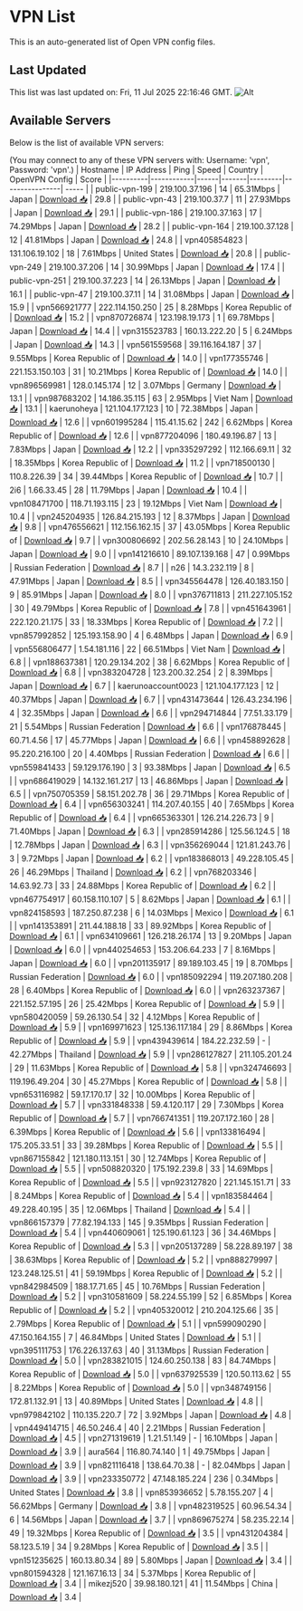 # VPN List

This is an auto-generated list of Open VPN config files.

## Last Updated

This list was last updated on: Fri, 11 Jul 2025 22:16:46 GMT.
![Alt](https://repobeats.axiom.co/api/embed/186b98318ef1479477931607c1ad7d823f12451f.svg "Repobeats analytics image")

## Available Servers

Below is the list of available VPN servers:

(You may connect to any of these VPN servers with: Username: 'vpn', Password: 'vpn'.)
| Hostname | IP Address | Ping | Speed | Country | OpenVPN Config | Score |
|----------|------------|------|-------|---------|----------------| ----- |
| public-vpn-199 | 219.100.37.196 | 14 | 65.31Mbps | Japan | [Download 📥](./configs/server_0_JP.ovpn) | 29.8 |
| public-vpn-43 | 219.100.37.7 | 11 | 27.93Mbps | Japan | [Download 📥](./configs/server_1_JP.ovpn) | 29.1 |
| public-vpn-186 | 219.100.37.163 | 17 | 74.29Mbps | Japan | [Download 📥](./configs/server_2_JP.ovpn) | 28.2 |
| public-vpn-164 | 219.100.37.128 | 12 | 41.81Mbps | Japan | [Download 📥](./configs/server_3_JP.ovpn) | 24.8 |
| vpn405854823 | 131.106.19.102 | 18 | 7.61Mbps | United States | [Download 📥](./configs/server_4_US.ovpn) | 20.8 |
| public-vpn-249 | 219.100.37.206 | 14 | 30.99Mbps | Japan | [Download 📥](./configs/server_5_JP.ovpn) | 17.4 |
| public-vpn-251 | 219.100.37.223 | 14 | 26.13Mbps | Japan | [Download 📥](./configs/server_6_JP.ovpn) | 16.1 |
| public-vpn-47 | 219.100.37.11 | 14 | 31.08Mbps | Japan | [Download 📥](./configs/server_7_JP.ovpn) | 15.9 |
| vpn566921777 | 222.114.150.250 | 25 | 8.28Mbps | Korea Republic of | [Download 📥](./configs/server_8_KR.ovpn) | 15.2 |
| vpn870726874 | 123.198.19.173 | 1 | 69.78Mbps | Japan | [Download 📥](./configs/server_9_JP.ovpn) | 14.4 |
| vpn315523783 | 160.13.222.20 | 5 | 6.24Mbps | Japan | [Download 📥](./configs/server_10_JP.ovpn) | 14.3 |
| vpn561559568 | 39.116.164.187 | 37 | 9.55Mbps | Korea Republic of | [Download 📥](./configs/server_11_KR.ovpn) | 14.0 |
| vpn177355746 | 221.153.150.103 | 31 | 10.21Mbps | Korea Republic of | [Download 📥](./configs/server_12_KR.ovpn) | 14.0 |
| vpn896569981 | 128.0.145.174 | 12 | 3.07Mbps | Germany | [Download 📥](./configs/server_13_DE.ovpn) | 13.1 |
| vpn987683202 | 14.186.35.115 | 63 | 2.95Mbps | Viet Nam | [Download 📥](./configs/server_14_VN.ovpn) | 13.1 |
| kaerunoheya | 121.104.177.123 | 10 | 72.38Mbps | Japan | [Download 📥](./configs/server_15_JP.ovpn) | 12.6 |
| vpn601995284 | 115.41.15.62 | 242 | 6.62Mbps | Korea Republic of | [Download 📥](./configs/server_16_KR.ovpn) | 12.6 |
| vpn877204096 | 180.49.196.87 | 13 | 7.83Mbps | Japan | [Download 📥](./configs/server_17_JP.ovpn) | 12.2 |
| vpn335297292 | 112.166.69.11 | 32 | 18.35Mbps | Korea Republic of | [Download 📥](./configs/server_18_KR.ovpn) | 11.2 |
| vpn718500130 | 110.8.226.39 | 34 | 39.44Mbps | Korea Republic of | [Download 📥](./configs/server_19_KR.ovpn) | 10.7 |
| 2i6 | 1.66.33.45 | 28 | 11.79Mbps | Japan | [Download 📥](./configs/server_20_JP.ovpn) | 10.4 |
| vpn108471700 | 118.71.193.115 | 23 | 19.12Mbps | Viet Nam | [Download 📥](./configs/server_21_VN.ovpn) | 10.4 |
| vpn245204935 | 126.84.215.193 | 12 | 8.37Mbps | Japan | [Download 📥](./configs/server_22_JP.ovpn) | 9.8 |
| vpn476556621 | 112.156.162.15 | 37 | 43.05Mbps | Korea Republic of | [Download 📥](./configs/server_23_KR.ovpn) | 9.7 |
| vpn300806692 | 202.56.28.143 | 10 | 24.10Mbps | Japan | [Download 📥](./configs/server_24_JP.ovpn) | 9.0 |
| vpn141216610 | 89.107.139.168 | 47 | 0.99Mbps | Russian Federation | [Download 📥](./configs/server_25_RU.ovpn) | 8.7 |
| n26 | 14.3.232.119 | 8 | 47.91Mbps | Japan | [Download 📥](./configs/server_26_JP.ovpn) | 8.5 |
| vpn345564478 | 126.40.183.150 | 9 | 85.91Mbps | Japan | [Download 📥](./configs/server_27_JP.ovpn) | 8.0 |
| vpn376711813 | 211.227.105.152 | 30 | 49.79Mbps | Korea Republic of | [Download 📥](./configs/server_28_KR.ovpn) | 7.8 |
| vpn451643961 | 222.120.21.175 | 33 | 18.33Mbps | Korea Republic of | [Download 📥](./configs/server_29_KR.ovpn) | 7.2 |
| vpn857992852 | 125.193.158.90 | 4 | 6.48Mbps | Japan | [Download 📥](./configs/server_30_JP.ovpn) | 6.9 |
| vpn556806477 | 1.54.181.116 | 22 | 66.51Mbps | Viet Nam | [Download 📥](./configs/server_31_VN.ovpn) | 6.8 |
| vpn188637381 | 120.29.134.202 | 38 | 6.62Mbps | Korea Republic of | [Download 📥](./configs/server_32_KR.ovpn) | 6.8 |
| vpn383204728 | 123.200.32.254 | 2 | 8.39Mbps | Japan | [Download 📥](./configs/server_33_JP.ovpn) | 6.7 |
| kaerunoaccount0023 | 121.104.177.123 | 12 | 40.37Mbps | Japan | [Download 📥](./configs/server_34_JP.ovpn) | 6.7 |
| vpn431473644 | 126.43.234.196 | 4 | 32.35Mbps | Japan | [Download 📥](./configs/server_35_JP.ovpn) | 6.6 |
| vpn294714844 | 77.51.33.179 | 21 | 5.54Mbps | Russian Federation | [Download 📥](./configs/server_36_RU.ovpn) | 6.6 |
| vpn176878445 | 60.71.4.56 | 17 | 45.77Mbps | Japan | [Download 📥](./configs/server_37_JP.ovpn) | 6.6 |
| vpn458892628 | 95.220.216.100 | 20 | 4.40Mbps | Russian Federation | [Download 📥](./configs/server_38_RU.ovpn) | 6.6 |
| vpn559841433 | 59.129.176.190 | 3 | 93.38Mbps | Japan | [Download 📥](./configs/server_39_JP.ovpn) | 6.5 |
| vpn686419029 | 14.132.161.217 | 13 | 46.86Mbps | Japan | [Download 📥](./configs/server_40_JP.ovpn) | 6.5 |
| vpn750705359 | 58.151.202.78 | 36 | 29.71Mbps | Korea Republic of | [Download 📥](./configs/server_41_KR.ovpn) | 6.4 |
| vpn656303241 | 114.207.40.155 | 40 | 7.65Mbps | Korea Republic of | [Download 📥](./configs/server_42_KR.ovpn) | 6.4 |
| vpn665363301 | 126.214.226.73 | 9 | 71.40Mbps | Japan | [Download 📥](./configs/server_43_JP.ovpn) | 6.3 |
| vpn285914286 | 125.56.124.5 | 18 | 12.78Mbps | Japan | [Download 📥](./configs/server_44_JP.ovpn) | 6.3 |
| vpn356269044 | 121.81.243.76 | 3 | 9.72Mbps | Japan | [Download 📥](./configs/server_45_JP.ovpn) | 6.2 |
| vpn183868013 | 49.228.105.45 | 26 | 46.29Mbps | Thailand | [Download 📥](./configs/server_46_TH.ovpn) | 6.2 |
| vpn768203346 | 14.63.92.73 | 33 | 24.88Mbps | Korea Republic of | [Download 📥](./configs/server_47_KR.ovpn) | 6.2 |
| vpn467754917 | 60.158.110.107 | 5 | 8.62Mbps | Japan | [Download 📥](./configs/server_48_JP.ovpn) | 6.1 |
| vpn824158593 | 187.250.87.238 | 6 | 14.03Mbps | Mexico | [Download 📥](./configs/server_49_MX.ovpn) | 6.1 |
| vpn141353891 | 211.44.188.18 | 33 | 89.92Mbps | Korea Republic of | [Download 📥](./configs/server_50_KR.ovpn) | 6.1 |
| vpn634109661 | 126.218.26.174 | 13 | 9.20Mbps | Japan | [Download 📥](./configs/server_51_JP.ovpn) | 6.0 |
| vpn440254653 | 153.206.64.233 | 7 | 8.16Mbps | Japan | [Download 📥](./configs/server_52_JP.ovpn) | 6.0 |
| vpn201135917 | 89.189.103.45 | 19 | 8.70Mbps | Russian Federation | [Download 📥](./configs/server_53_RU.ovpn) | 6.0 |
| vpn185092294 | 119.207.180.208 | 28 | 6.40Mbps | Korea Republic of | [Download 📥](./configs/server_54_KR.ovpn) | 6.0 |
| vpn263237367 | 221.152.57.195 | 26 | 25.42Mbps | Korea Republic of | [Download 📥](./configs/server_55_KR.ovpn) | 5.9 |
| vpn580420059 | 59.26.130.54 | 32 | 4.12Mbps | Korea Republic of | [Download 📥](./configs/server_56_KR.ovpn) | 5.9 |
| vpn169971623 | 125.136.117.184 | 29 | 8.86Mbps | Korea Republic of | [Download 📥](./configs/server_57_KR.ovpn) | 5.9 |
| vpn439439614 | 184.22.232.59 | - | 42.27Mbps | Thailand | [Download 📥](./configs/server_58_TH.ovpn) | 5.9 |
| vpn286127827 | 211.105.201.24 | 29 | 11.63Mbps | Korea Republic of | [Download 📥](./configs/server_59_KR.ovpn) | 5.8 |
| vpn324746693 | 119.196.49.204 | 30 | 45.27Mbps | Korea Republic of | [Download 📥](./configs/server_60_KR.ovpn) | 5.8 |
| vpn653116982 | 59.17.170.17 | 32 | 10.00Mbps | Korea Republic of | [Download 📥](./configs/server_61_KR.ovpn) | 5.7 |
| vpn331848338 | 59.4.120.117 | 29 | 7.30Mbps | Korea Republic of | [Download 📥](./configs/server_62_KR.ovpn) | 5.7 |
| vpn766741351 | 119.207.172.160 | 28 | 6.39Mbps | Korea Republic of | [Download 📥](./configs/server_63_KR.ovpn) | 5.6 |
| vpn133816494 | 175.205.33.51 | 33 | 39.28Mbps | Korea Republic of | [Download 📥](./configs/server_64_KR.ovpn) | 5.5 |
| vpn867155842 | 121.180.113.151 | 30 | 12.74Mbps | Korea Republic of | [Download 📥](./configs/server_65_KR.ovpn) | 5.5 |
| vpn508820320 | 175.192.239.8 | 33 | 14.69Mbps | Korea Republic of | [Download 📥](./configs/server_66_KR.ovpn) | 5.5 |
| vpn923127820 | 221.145.151.71 | 33 | 8.24Mbps | Korea Republic of | [Download 📥](./configs/server_67_KR.ovpn) | 5.4 |
| vpn183584464 | 49.228.40.195 | 35 | 12.06Mbps | Thailand | [Download 📥](./configs/server_68_TH.ovpn) | 5.4 |
| vpn866157379 | 77.82.194.133 | 145 | 9.35Mbps | Russian Federation | [Download 📥](./configs/server_69_RU.ovpn) | 5.4 |
| vpn440609061 | 125.190.61.123 | 36 | 34.46Mbps | Korea Republic of | [Download 📥](./configs/server_70_KR.ovpn) | 5.3 |
| vpn205137289 | 58.228.89.197 | 38 | 38.63Mbps | Korea Republic of | [Download 📥](./configs/server_71_KR.ovpn) | 5.2 |
| vpn888279997 | 123.248.125.51 | 41 | 59.19Mbps | Korea Republic of | [Download 📥](./configs/server_72_KR.ovpn) | 5.2 |
| vpn842984509 | 188.17.71.65 | 45 | 10.76Mbps | Russian Federation | [Download 📥](./configs/server_73_RU.ovpn) | 5.2 |
| vpn310581609 | 58.224.55.199 | 52 | 6.85Mbps | Korea Republic of | [Download 📥](./configs/server_74_KR.ovpn) | 5.2 |
| vpn405320012 | 210.204.125.66 | 35 | 2.79Mbps | Korea Republic of | [Download 📥](./configs/server_75_KR.ovpn) | 5.1 |
| vpn599090290 | 47.150.164.155 | 7 | 46.84Mbps | United States | [Download 📥](./configs/server_76_US.ovpn) | 5.1 |
| vpn395111753 | 176.226.137.63 | 40 | 31.13Mbps | Russian Federation | [Download 📥](./configs/server_77_RU.ovpn) | 5.0 |
| vpn283821015 | 124.60.250.138 | 83 | 84.74Mbps | Korea Republic of | [Download 📥](./configs/server_78_KR.ovpn) | 5.0 |
| vpn637925539 | 120.50.113.62 | 55 | 8.22Mbps | Korea Republic of | [Download 📥](./configs/server_79_KR.ovpn) | 5.0 |
| vpn348749156 | 172.81.132.91 | 13 | 40.89Mbps | United States | [Download 📥](./configs/server_80_US.ovpn) | 4.8 |
| vpn979842102 | 110.135.220.7 | 72 | 3.92Mbps | Japan | [Download 📥](./configs/server_81_JP.ovpn) | 4.8 |
| vpn449414715 | 46.50.246.4 | 40 | 2.21Mbps | Russian Federation | [Download 📥](./configs/server_82_RU.ovpn) | 4.5 |
| vpn271319619 | 1.21.51.149 | - | 16.10Mbps | Japan | [Download 📥](./configs/server_83_JP.ovpn) | 3.9 |
| aura564 | 116.80.74.140 | 1 | 49.75Mbps | Japan | [Download 📥](./configs/server_84_JP.ovpn) | 3.9 |
| vpn821116418 | 138.64.70.38 | - | 82.04Mbps | Japan | [Download 📥](./configs/server_85_JP.ovpn) | 3.9 |
| vpn233350772 | 47.148.185.224 | 236 | 0.34Mbps | United States | [Download 📥](./configs/server_86_US.ovpn) | 3.8 |
| vpn853936652 | 5.78.155.207 | 4 | 56.62Mbps | Germany | [Download 📥](./configs/server_87_DE.ovpn) | 3.8 |
| vpn482319525 | 60.96.54.34 | 6 | 14.56Mbps | Japan | [Download 📥](./configs/server_88_JP.ovpn) | 3.7 |
| vpn869675274 | 58.235.22.14 | 49 | 19.32Mbps | Korea Republic of | [Download 📥](./configs/server_89_KR.ovpn) | 3.5 |
| vpn431204384 | 58.123.5.19 | 34 | 9.28Mbps | Korea Republic of | [Download 📥](./configs/server_90_KR.ovpn) | 3.5 |
| vpn151235625 | 160.13.80.34 | 89 | 5.80Mbps | Japan | [Download 📥](./configs/server_91_JP.ovpn) | 3.4 |
| vpn801594328 | 121.167.16.13 | 34 | 5.37Mbps | Korea Republic of | [Download 📥](./configs/server_92_KR.ovpn) | 3.4 |
| mikezj520 | 39.98.180.121 | 41 | 11.54Mbps | China | [Download 📥](./configs/server_93_CN.ovpn) | 3.4 |
